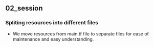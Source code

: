 ## 02_session

### Spliting resources into different files
- We move resources from main.tf file to separate files for ease of maintenance and easy understanding.
